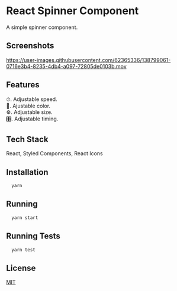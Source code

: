 # React Spinner Component

A simple spinner component.

## Screenshots

https://user-images.githubusercontent.com/62365336/138799061-0716e3b4-8235-4db4-a097-72805de0103b.mov

## Features
⏱. Adjustable speed.  
🎨. Ajustable color.  
⚙️. Adjustable size.  
🎛. Adjustable timing.  


## Tech Stack

React, Styled Components, React Icons

## Installation

```bash
  yarn
```

## Running 

```bash
  yarn start
```

## Running Tests

```bash
  yarn test
```

## License

[MIT](https://choosealicense.com/licenses/mit/)
